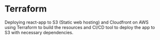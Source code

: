 # Terraform
Deploying react-app to S3 (Static web hosting) and Cloudfront on AWS using Terraform to build the resources and CI/CD tool to deploy the app to S3 with necessary dependencies.
